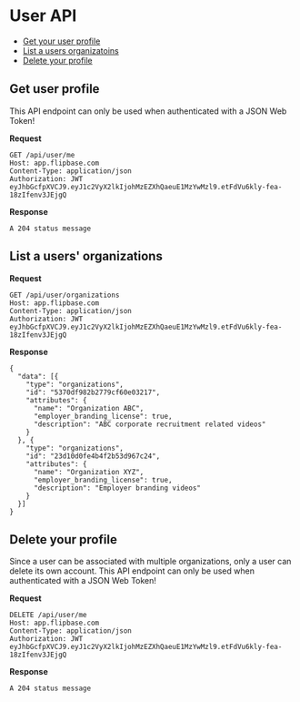 # User API

- [Get your user profile](#get-user-profile)
- [List a users organizatoins](#list-a-users-organizations)
- [Delete your profile](#delete-your-profile)

## Get user profile

This API endpoint can only be used when authenticated with a JSON Web Token!

**Request**

    GET /api/user/me
    Host: app.flipbase.com
    Content-Type: application/json
    Authorization: JWT eyJhbGcfpXVCJ9.eyJ1c2VyX2lkIjohMzEZXhQaeuE1MzYwMzl9.etFdVu6kly-fea-18zIfenv3JEjgQ

**Response**

    A 204 status message


## List a users' organizations

**Request**

    GET /api/user/organizations
    Host: app.flipbase.com
    Content-Type: application/json
    Authorization: JWT eyJhbGcfpXVCJ9.eyJ1c2VyX2lkIjohMzEZXhQaeuE1MzYwMzl9.etFdVu6kly-fea-18zIfenv3JEjgQ

**Response**

    {
      "data": [{
        "type": "organizations",
        "id": "5370df982b2779cf60e03217",
        "attributes": {
          "name": "Organization ABC",
          "employer_branding_license": true,
          "description": "ABC corporate recruitment related videos"
        }
      }, {
        "type": "organizations",
        "id": "23d10d0fe4b4f2b53d967c24",
        "attributes": {
          "name": "Organization XYZ",
          "employer_branding_license": true,
          "description": "Employer branding videos"
        }      
      }]
    }

## Delete your profile

Since a user can be associated with multiple organizations, only a user can delete its own account. This API endpoint can only be used when authenticated with a JSON Web Token!

**Request**

    DELETE /api/user/me
    Host: app.flipbase.com
    Content-Type: application/json
    Authorization: JWT eyJhbGcfpXVCJ9.eyJ1c2VyX2lkIjohMzEZXhQaeuE1MzYwMzl9.etFdVu6kly-fea-18zIfenv3JEjgQ

**Response**

    A 204 status message
